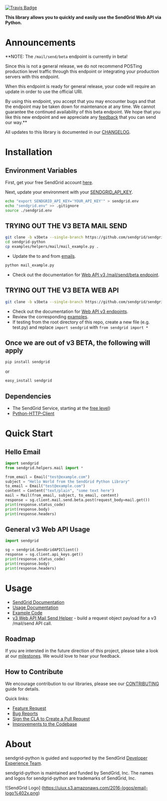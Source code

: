 [![Travis Badge](https://travis-ci.org/sendgrid/sendgrid-python.svg?branch=v3beta)](https://travis-ci.org/sendgrid/sendgrid-python)

**This library allows you to quickly and easily use the SendGrid Web API via Python.**

# Announcements

**NOTE: The `/mail/send/beta` endpoint is currently in beta!

Since this is not a general release, we do not recommend POSTing production level traffic through this endpoint or integrating your production servers with this endpoint.

When this endpoint is ready for general release, your code will require an update in order to use the official URI.

By using this endpoint, you accept that you may encounter bugs and that the endpoint may be taken down for maintenance at any time. We cannot guarantee the continued availability of this beta endpoint. We hope that you like this new endpoint and we appreciate any [feedback](dx+mail-beta@sendgrid.com) that you can send our way.**

All updates to this library is documented in our [CHANGELOG](https://github.com/sendgrid/sendgrid-python/blob/v3beta/CHANGELOG.md).

# Installation

## Environment Variables

First, get your free SendGrid account [here](https://sendgrid.com/free?source=sendgrid-python).

Next, update your environment with your [SENDGRID_API_KEY](https://app.sendgrid.com/settings/api_keys).

```bash
echo "export SENDGRID_API_KEY='YOUR_API_KEY'" > sendgrid.env
echo "sendgrid.env" >> .gitignore
source ./sendgrid.env
```
## TRYING OUT THE V3 BETA MAIL SEND

```bash
git clone -b v3beta --single-branch https://github.com/sendgrid/sendgrid-python.git
cd sendgrid-python
cp examples/helpers/mail/mail_example.py .
```

* Update the to and from [emails](https://github.com/sendgrid/sendgrid-python/blob/v3beta/examples/helpers/mail/mail_example.py#L11).

```bash
python mail_example.py
```

* Check out the documentation for [Web API v3 /mail/send/beta endpoint](https://sendgrid.com/docs/API_Reference/Web_API_v3/Mail/index.html).

## TRYING OUT THE V3 BETA WEB API

```bash
git clone -b v3beta --single-branch https://github.com/sendgrid/sendgrid-python.git
```

* Check out the documentation for [Web API v3 endpoints](https://sendgrid.com/docs/API_Reference/Web_API_v3/index.html).
* Review the corresponding [examples](https://github.com/sendgrid/sendgrid-python/blob/v3beta/examples).
* If testing from the root directory of this repo, create a new file (e.g. test.py) and replace `import sendgrid` with `from sendgrid import *`

## Once we are out of v3 BETA, the following will apply

```bash
pip install sendgrid
```

or

```bash
easy_install sendgrid
```

## Dependencies

- The SendGrid Service, starting at the [free level](https://sendgrid.com/free?source=sendgrid-python))
- [Python-HTTP-Client](https://github.com/sendgrid/python-http-client)

# Quick Start

## Hello Email

```python
import sendgrid
from sendgrid.helpers.mail import *

from_email = Email("test@example.com")
subject = "Hello World from the SendGrid Python Library"
to_email = Email("test@example.com")
content = Content("text/plain", "some text here")
mail = Mail(from_email, subject, to_email, content)
response = sg.client.mail.send.beta.post(request_body=mail.get())
print(response.status_code)
print(response.body)
print(response.headers)
```

## General v3 Web API Usage

```python
import sendgrid

sg = sendgrid.SendGridAPIClient()
response = sg.client.api_keys.get()
print(response.status_code)
print(response.body)
print(response.headers)
```

# Usage

- [SendGrid Documentation](https://sendgrid.com/docs/API_Reference/index.html)
- [Usage Documentation](https://github.com/sendgrid/sendgrid-python/tree/v3beta/USAGE.md)
- [Example Code](https://github.com/sendgrid/sendgrid-python/tree/v3beta/examples)
- [v3 Web API Mail Send Helper](https://github.com/sendgrid/sendgrid-python/tree/v3beta/sendgrid/helpers/mail) - build a request object payload for a v3 /mail/send API call.

## Roadmap

If you are intersted in the future direction of this project, please take a look at our [milestones](https://github.com/sendgrid/sendgrid-python/milestones). We would love to hear your feedback.

## How to Contribute

We encourage contribution to our libraries, please see our [CONTRIBUTING](https://github.com/sendgrid/sendgrid-python/blob/v3beta/CONTRIBUTING.md) guide for details.

Quick links:

- [Feature Request](https://github.com/sendgrid/sendgrid-python/blob/v3beta/CONTRIBUTING.md#feature_request)
- [Bug Reports](https://github.com/sendgrid/sendgrid-python/blob/v3beta/CONTRIBUTING.md#submit_a_bug_report)
- [Sign the CLA to Create a Pull Request](https://github.com/sendgrid/sendgrid-open-source-templates/tree/v3beta/CONTRIBUTING.md#cla)
- [Improvements to the Codebase](https://github.com/sendgrid/sendgrid-python/blob/v3beta/CONTRIBUTING.md#improvements_to_the_codebase)

# About

sendgrid-python is guided and supported by the SendGrid [Developer Experience Team](mailto:dx@sendgrid.com).

sendgrid-python is maintained and funded by SendGrid, Inc. The names and logos for sendgrid-python are trademarks of SendGrid, Inc.

![SendGrid Logo]
(https://uiux.s3.amazonaws.com/2016-logos/email-logo%402x.png)
